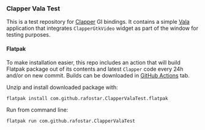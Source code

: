 ### Clapper Vala Test

This is a test repository for [Clapper](https://github.com/Rafostar/clapper) GI bindings.
It contains a simple [Vala](https://vala.dev) application that integrates `ClapperGtkVideo` widget as part of the window for testing purposes.

#### Flatpak

To make installation easier, this repo includes an action that will build Flatpak package out of its contents and latest `Clapper` code every 24h and/or on new commit.
Builds can be downloaded in [GitHub Actions](https://github.com/Rafostar/clapper-vala-test/actions) tab.

Unzip and install downloaded package with:
```sh
flatpak install com.github.rafostar.ClapperValaTest.flatpak
```
Run from command line:
```sh
flatpak run com.github.rafostar.ClapperValaTest
```
